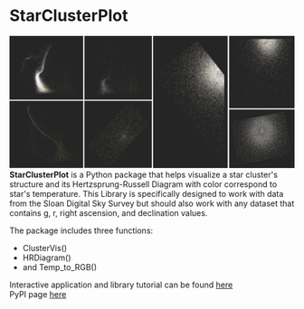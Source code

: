 # StarClusterPlot
![alt text](./starClusterPlot.png) \
**StarClusterPlot** is a Python package that helps visualize a star cluster's structure and its Hertzsprung-Russell Diagram with color correspond to star's temperature. This Library is specifically designed to work with data from the Sloan Digital Sky Survey but should also work with any dataset that contains g, r, right ascension, and declination values.

The package includes three functions: 
 - ClusterVis()
 - HRDiagram()
 - and Temp_to_RGB()

Interactive application and library tutorial can be found [here](https://starclusterplot.streamlit.app/) \
PyPI page [here](https://pypi.org/project/StarClusterPlot/)